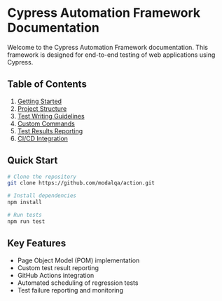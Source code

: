 # Cypress Automation Framework Documentation

Welcome to the Cypress Automation Framework documentation. This framework is designed for end-to-end testing of web applications using Cypress.

## Table of Contents

1. [Getting Started](./Getting-Started)
2. [Project Structure](./Project-Structure)
3. [Test Writing Guidelines](./Test-Writing-Guidelines)
4. [Custom Commands](./Custom-Commands)
5. [Test Results Reporting](./Test-Results-Reporting)
6. [CI/CD Integration](./CI-CD-Integration)

## Quick Start

```bash
# Clone the repository
git clone https://github.com/modalqa/action.git

# Install dependencies
npm install

# Run tests
npm run test
```

## Key Features

- Page Object Model (POM) implementation
- Custom test result reporting
- GitHub Actions integration
- Automated scheduling of regression tests
- Test failure reporting and monitoring